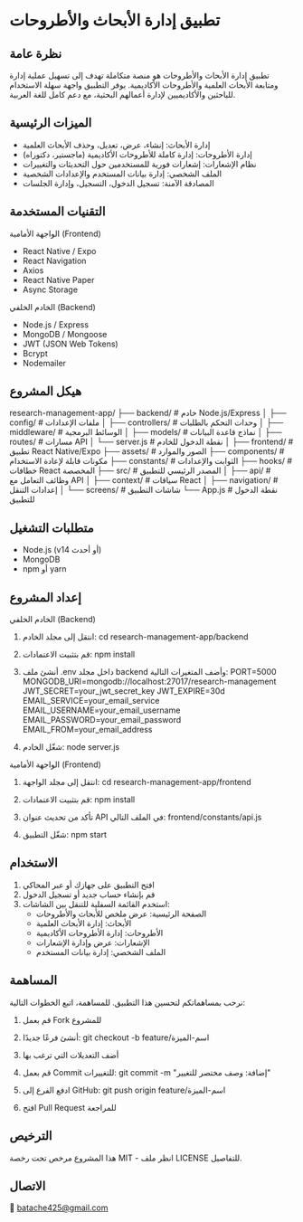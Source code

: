تطبيق إدارة الأبحاث والأطروحات
===============================

نظرة عامة
---------
تطبيق إدارة الأبحاث والأطروحات هو منصة متكاملة تهدف إلى تسهيل عملية إدارة ومتابعة الأبحاث العلمية والأطروحات الأكاديمية. يوفر التطبيق واجهة سهلة الاستخدام للباحثين والأكاديميين لإدارة أعمالهم البحثية، مع دعم كامل للغة العربية.

الميزات الرئيسية
----------------
- إدارة الأبحاث: إنشاء، عرض، تعديل، وحذف الأبحاث العلمية
- إدارة الأطروحات: إدارة كاملة للأطروحات الأكاديمية (ماجستير، دكتوراه)
- نظام الإشعارات: إشعارات فورية للمستخدمين حول التحديثات والتغييرات
- الملف الشخصي: إدارة بيانات المستخدم والإعدادات الشخصية
- المصادقة الآمنة: تسجيل الدخول، التسجيل، وإدارة الجلسات

التقنيات المستخدمة
-------------------

الواجهة الأمامية (Frontend)
- React Native / Expo
- React Navigation
- Axios
- React Native Paper
- Async Storage

الخادم الخلفي (Backend)
- Node.js / Express
- MongoDB / Mongoose
- JWT (JSON Web Tokens)
- Bcrypt
- Nodemailer

هيكل المشروع
-------------
research-management-app/
├── backend/                 # خادم Node.js/Express
│   ├── config/              # ملفات الإعدادات
│   ├── controllers/         # وحدات التحكم بالطلبات
│   ├── middleware/          # الوسائط البرمجية
│   ├── models/              # نماذج قاعدة البيانات
│   ├── routes/              # مسارات API
│   └── server.js            # نقطة الدخول للخادم
│
├── frontend/                # تطبيق React Native/Expo
    ├── assets/              # الصور والموارد
    ├── components/          # مكونات قابلة لإعادة الاستخدام
    ├── constants/           # الثوابت والإعدادات
    ├── hooks/               # خطافات React المخصصة
    ├── src/                 # المصدر الرئيسي للتطبيق
    │   ├── api/             # وظائف التعامل مع API
    │   ├── context/         # سياقات React
    │   ├── navigation/      # إعدادات التنقل
    │   └── screens/         # شاشات التطبيق
    └── App.js               # نقطة الدخول للتطبيق

متطلبات التشغيل
----------------
- Node.js (v14 أو أحدث)
- MongoDB
- npm أو yarn

إعداد المشروع
-------------

الخادم الخلفي (Backend)
1. انتقل إلى مجلد الخادم:
   cd research-management-app/backend

2. قم بتثبيت الاعتمادات:
   npm install

3. أنشئ ملف .env داخل مجلد backend وأضف المتغيرات التالية:
   PORT=5000
   MONGODB_URI=mongodb://localhost:27017/research-management
   JWT_SECRET=your_jwt_secret_key
   JWT_EXPIRE=30d
   EMAIL_SERVICE=your_email_service
   EMAIL_USERNAME=your_email_username
   EMAIL_PASSWORD=your_email_password
   EMAIL_FROM=your_email_address

4. شغّل الخادم:
   node server.js

الواجهة الأمامية (Frontend)
1. انتقل إلى مجلد الواجهة:
   cd research-management-app/frontend

2. قم بتثبيت الاعتمادات:
   npm install

3. تأكد من تحديث عنوان API في الملف التالي:
   frontend/constants/api.js

4. شغّل التطبيق:
   npm start

الاستخدام
----------
1. افتح التطبيق على جهازك أو عبر المحاكي
2. قم بإنشاء حساب جديد أو تسجيل الدخول
3. استخدم القائمة السفلية للتنقل بين الشاشات:
   - الصفحة الرئيسية: عرض ملخص للأبحاث والأطروحات
   - الأبحاث: إدارة الأبحاث العلمية
   - الأطروحات: إدارة الأطروحات الأكاديمية
   - الإشعارات: عرض وإدارة الإشعارات
   - الملف الشخصي: إدارة بيانات المستخدم

المساهمة
--------
نرحب بمساهماتكم لتحسين هذا التطبيق. للمساهمة، اتبع الخطوات التالية:

1. قم بعمل Fork للمشروع
2. أنشئ فرعًا جديدًا:
   git checkout -b feature/اسم-الميزة

3. أضف التعديلات التي ترغب بها

4. قم بعمل Commit للتغييرات:
   git commit -m "إضافة: وصف مختصر للتغيير"

5. ادفع الفرع إلى GitHub:
   git push origin feature/اسم-الميزة

6. افتح Pull Request للمراجعة

الترخيص
--------
هذا المشروع مرخص تحت رخصة MIT - انظر ملف LICENSE للتفاصيل.

الاتصال
--------
📧 batache425@gmail.com

